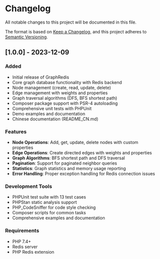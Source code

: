 # Changelog

All notable changes to this project will be documented in this file.

The format is based on [Keep a Changelog](https://keepachangelog.com/en/1.0.0/),
and this project adheres to [Semantic Versioning](https://semver.org/spec/v2.0.0.html).

## [1.0.0] - 2023-12-09

### Added
- Initial release of GraphRedis
- Core graph database functionality with Redis backend
- Node management (create, read, update, delete)
- Edge management with weights and properties
- Graph traversal algorithms (DFS, BFS shortest path)
- Composer package support with PSR-4 autoloading
- Comprehensive unit tests with PHPUnit
- Demo examples and documentation
- Chinese documentation (README_CN.md)

### Features
- **Node Operations**: Add, get, update, delete nodes with custom properties
- **Edge Operations**: Create directed edges with weights and properties
- **Graph Algorithms**: BFS shortest path and DFS traversal
- **Pagination**: Support for paginated neighbor queries
- **Statistics**: Graph statistics and memory usage reporting
- **Error Handling**: Proper exception handling for Redis connection issues

### Development Tools
- PHPUnit test suite with 13 test cases
- PHPStan static analysis support
- PHP_CodeSniffer for code style checking
- Composer scripts for common tasks
- Comprehensive examples and documentation

### Requirements
- PHP 7.4+
- Redis server
- PHP Redis extension